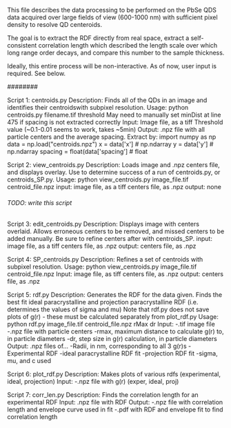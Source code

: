 This file describes the data processing to be performed on the PbSe
QDS data acquired over large fields of view (600-1000 nm) with sufficient
pixel density to resolve QD centeroids.

The goal is to extract the RDF directly from real space, extract a 
self-consistent correlation length which described the length scale over
which long range order decays, and compare this number to the sample
thickness.

Ideally, this entire process will be non-interactive.  As of now, user
input is required.  See below.


########


Script 1: centroids.py
Description: Finds all of the QDs in an image and identifies their centroidswith subpixel resolution.
Usage:  python centroids.py filename.tif threshold
        May need to manually set minDist at line 475 if spacing is not
        extracted correctly
Input:  Image file, as a tiff
        Threshold value (~0.1-0.01 seems to work, takes ~5min)
Output: .npz file with all particle centers and the average spacing.
        Extract by:
            import numpy as np
            data = np.load("centroids.npz")
            x = data['x']   # np.ndarray
            y = data['y']   # np.ndarray
            spacing = float(data['spacing']     # float 


Script 2: view_centroids.py
Description: Loads image and .npz centers file, and displays overlay.  Use
to determine success of a run of centroids.py, or centroids_SP.py.
Usage:      python view_centroids.py image_file.tif centroid_file.npz
input:  image file, as a tiff
        centers file, as .npz
output: none


###### TODO: write this script ######
Script 3: edit_centroids.py
Description: Displays image with centers overlaid.  Allows erroneous
centers to be removed, and missed centers to be added manually. Be sure to
refine centers after with centroids_SP.
input:  image file, as a tiff
        centers file, as .npz
output: centers file, as .npz


Script 4: SP_centroids.py
Description: Refines a set of centroids with subpixel resolution.
Usage:      python view_centroids.py image_file.tif centroid_file.npz
Input:  image file, as tiff
        centers file, as .npz
output: centers file, as .npz


Script 5: rdf.py
Description: Generates the RDF for the data given.  Finds the best fit
ideal paracrystalline and projection paracrystalline RDF (i.e. determines
the values of sigma and mu)
Note that rdf.py does not save plots of g(r) - these must be calculated 
separately from plot_rdf.py
Usage:      python rdf.py image_file.tif centroid_file.npz rMax dr 
Input:  -.tif image file
        -.npz file with particle centers
        -rmax, maximum distance to calculate g(r) to, in particle diameters
        -dr, step size in g(r) calculation, in particle diameters
Output: .npz files of...
        -Radii, in nm, corresponding to all 3 g(r)s
        -Experimental RDF
        -ideal paracrystalline RDF fit
        -projection RDF fit
        -sigma, mu, and c used


Script 6: plot_rdf.py
Description: Makes plots of various rdfs (experimental, ideal, projection)
Input:  -.npz file with g(r) (exper, ideal, proj)


Script 7: corr_len.py
Description: Finds the correlation length for an experimental RDF
Input: .npz file with RDF
Output: -.npz file with correlation length and envelope curve used in fit
        -.pdf with RDF and envelope fit to find correlation length


